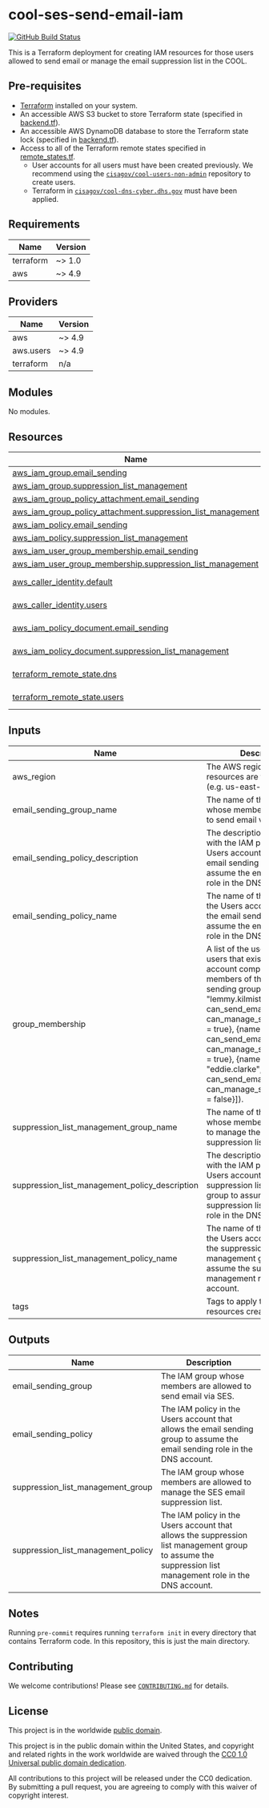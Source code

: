 # cool-ses-send-email-iam #

[![GitHub Build Status](https://github.com/cisagov/cool-ses-send-email-iam/workflows/build/badge.svg)](https://github.com/cisagov/cool-ses-send-email-iam/actions)

This is a Terraform deployment for creating IAM resources for those
users allowed to send email or manage the email suppression list in
the COOL.

## Pre-requisites ##

- [Terraform](https://www.terraform.io/) installed on your system.
- An accessible AWS S3 bucket to store Terraform state
  (specified in [backend.tf](backend.tf)).
- An accessible AWS DynamoDB database to store the Terraform state lock
  (specified in [backend.tf](backend.tf)).
- Access to all of the Terraform remote states specified in
  [remote_states.tf](remote_states.tf).
  - User accounts for all users must have been created previously.  We
  recommend using the
  [`cisagov/cool-users-non-admin`](https://github.com/cisagov/cool-users-non-admin)
  repository to create users.
  - Terraform in
  [`cisagov/cool-dns-cyber.dhs.gov`](https://github.com/cisagov/cool-dns-cyber.dhs.gov)
  must have been applied.

<!-- BEGIN_TF_DOCS -->
## Requirements ##

| Name | Version |
|------|---------|
| terraform | ~> 1.0 |
| aws | ~> 4.9 |

## Providers ##

| Name | Version |
|------|---------|
| aws | ~> 4.9 |
| aws.users | ~> 4.9 |
| terraform | n/a |

## Modules ##

No modules.

## Resources ##

| Name | Type |
|------|------|
| [aws_iam_group.email_sending](https://registry.terraform.io/providers/hashicorp/aws/latest/docs/resources/iam_group) | resource |
| [aws_iam_group.suppression_list_management](https://registry.terraform.io/providers/hashicorp/aws/latest/docs/resources/iam_group) | resource |
| [aws_iam_group_policy_attachment.email_sending](https://registry.terraform.io/providers/hashicorp/aws/latest/docs/resources/iam_group_policy_attachment) | resource |
| [aws_iam_group_policy_attachment.suppression_list_management](https://registry.terraform.io/providers/hashicorp/aws/latest/docs/resources/iam_group_policy_attachment) | resource |
| [aws_iam_policy.email_sending](https://registry.terraform.io/providers/hashicorp/aws/latest/docs/resources/iam_policy) | resource |
| [aws_iam_policy.suppression_list_management](https://registry.terraform.io/providers/hashicorp/aws/latest/docs/resources/iam_policy) | resource |
| [aws_iam_user_group_membership.email_sending](https://registry.terraform.io/providers/hashicorp/aws/latest/docs/resources/iam_user_group_membership) | resource |
| [aws_iam_user_group_membership.suppression_list_management](https://registry.terraform.io/providers/hashicorp/aws/latest/docs/resources/iam_user_group_membership) | resource |
| [aws_caller_identity.default](https://registry.terraform.io/providers/hashicorp/aws/latest/docs/data-sources/caller_identity) | data source |
| [aws_caller_identity.users](https://registry.terraform.io/providers/hashicorp/aws/latest/docs/data-sources/caller_identity) | data source |
| [aws_iam_policy_document.email_sending](https://registry.terraform.io/providers/hashicorp/aws/latest/docs/data-sources/iam_policy_document) | data source |
| [aws_iam_policy_document.suppression_list_management](https://registry.terraform.io/providers/hashicorp/aws/latest/docs/data-sources/iam_policy_document) | data source |
| [terraform_remote_state.dns](https://registry.terraform.io/providers/hashicorp/terraform/latest/docs/data-sources/remote_state) | data source |
| [terraform_remote_state.users](https://registry.terraform.io/providers/hashicorp/terraform/latest/docs/data-sources/remote_state) | data source |

## Inputs ##

| Name | Description | Type | Default | Required |
|------|-------------|------|---------|:--------:|
| aws\_region | The AWS region in which resources are to be created (e.g. us-east-1). | `string` | `"us-east-1"` | no |
| email\_sending\_group\_name | The name of the IAM group whose members are allowed to send email via SES. | `string` | `"SES_cyber.dhs.gov_emailers"` | no |
| email\_sending\_policy\_description | The description to associate with the IAM policy in the Users account that allows the email sending group to assume the email sending role in the DNS account. | `string` | `"Allows the email sending group to assume the email sending role in the DNS account."` | no |
| email\_sending\_policy\_name | The name of the IAM policy in the Users account that allows the email sending group to assume the email sending role in the DNS account. | `string` | `"DNS-AssumeSesSendEmail-cyber.dhs.gov"` | no |
| group\_membership | A list of the usernames of users that exist in the Users account comprising the members of the email sending group (e.g. [{name = "lemmy.kilmister", can\_send\_email = true, can\_manage\_suppression\_list = true}, {name = "phil.taylor", can\_send\_email = false, can\_manage\_suppression\_list = true}, {name = "eddie.clarke", can\_send\_email = true, can\_manage\_suppression\_list = false}]). | `list(object({ name = string, can_send_email = bool, can_manage_suppression_list = bool }))` | n/a | yes |
| suppression\_list\_management\_group\_name | The name of the IAM group whose members are allowed to manage the SES email suppression list. | `string` | `"SES_cyber.dhs.gov_suppression_list_managers"` | no |
| suppression\_list\_management\_policy\_description | The description to associate with the IAM policy in the Users account that allows the suppression list management group to assume the suppression list management role in the DNS account. | `string` | `"Allows the suppression list management group to assume the suppression list management role in the DNS account."` | no |
| suppression\_list\_management\_policy\_name | The name of the IAM policy in the Users account that allows the suppression list management group to assume the suppression list management role in the DNS account. | `string` | `"DNS-AssumeSesManageSuppressionList-cyber.dhs.gov"` | no |
| tags | Tags to apply to all AWS resources created. | `map(string)` | `{}` | no |

## Outputs ##

| Name | Description |
|------|-------------|
| email\_sending\_group | The IAM group whose members are allowed to send email via SES. |
| email\_sending\_policy | The IAM policy in the Users account that allows the email sending group to assume the email sending role in the DNS account. |
| suppression\_list\_management\_group | The IAM group whose members are allowed to manage the SES email suppression list. |
| suppression\_list\_management\_policy | The IAM policy in the Users account that allows the suppression list management group to assume the suppression list management role in the DNS account. |
<!-- END_TF_DOCS -->

## Notes ##

Running `pre-commit` requires running `terraform init` in every directory that
contains Terraform code. In this repository, this is just the main directory.

## Contributing ##

We welcome contributions!  Please see [`CONTRIBUTING.md`](CONTRIBUTING.md) for
details.

## License ##

This project is in the worldwide [public domain](LICENSE).

This project is in the public domain within the United States, and
copyright and related rights in the work worldwide are waived through
the [CC0 1.0 Universal public domain
dedication](https://creativecommons.org/publicdomain/zero/1.0/).

All contributions to this project will be released under the CC0
dedication. By submitting a pull request, you are agreeing to comply
with this waiver of copyright interest.
